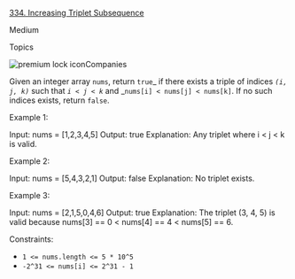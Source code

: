 [334\. Increasing Triplet Subsequence](https://leetcode.com/problems/increasing-triplet-subsequence/)

Medium

Topics

![premium lock icon](https://leetcode.com/_next/static/images/lock-a6627e2c7fa0ce8bc117c109fb4e567d.svg)Companies

Given an integer array `nums`, return `true`_ if there exists a triple of indices _`(i, j, k)`_ such that _`i < j < k`_ and _`nums[i] < nums[j] < nums[k]`. If no such indices exists, return `false`.

Example 1:

Input: nums = [1,2,3,4,5]
Output: true
Explanation: Any triplet where i < j < k is valid.

Example 2:

Input: nums = [5,4,3,2,1]
Output: false
Explanation: No triplet exists.

Example 3:

Input: nums = [2,1,5,0,4,6]
Output: true
Explanation: The triplet (3, 4, 5) is valid because nums[3] == 0 < nums[4] == 4 < nums[5] == 6.

Constraints:

- `1 <= nums.length <= 5 * 10^5`
- `-2^31 <= nums[i] <= 2^31 - 1`
